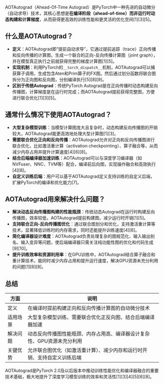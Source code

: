 AOTAutograd（Ahead-Of-Time Autograd）是PyTorch中一种先进的自动微分（自动求导）技术，其核心思想是**在编译阶段（ahead-of-time）而非运行时动态构建和计算梯度**，从而获得更高效的训练性能和更灵活的优化空间[1][3][5]。

## 什么是AOTAutograd？

- **定义**：AOTAutograd即“提前自动求导”，它通过提前追踪（trace）正向传播和反向传播的计算图，生成一个联合的正向-反向传播计算图（joint graph），并在模型真正执行之前就获得完整的梯度计算图[1][5]。
- **实现机制**：利用PyTorch的`__torch_dispatch__`机制，AOTAutograd可以捕获算子调用，生成包含Aten和Prim算子的FX图。然后通过划分函数将联合图拆分为正向图和反向图，分别编译执行[5][8][9]。
- **区别于传统Autograd**：传统PyTorch Autograd是在正向传播时动态构建反向传播图，计算梯度是在运行时完成；而AOTAutograd提前获得完整图，方便进行联合优化[1][3][5]。

## 通常什么情况下使用AOTAutograd？

- **大型复杂模型训练**：当模型计算图庞大且复杂时，动态构建反向传播图的开销较大，AOTAutograd能更高效地处理大型计算图[1][3]。
- **需要联合优化正向和反向传播**：AOTAutograd允许对正向和反向传播图进行联合优化，比如激活重计算（activation checkpointing）、算子融合等，从而减少内存占用并提升计算速度[4][6][8]。
- **结合后端编译器加速训练**：AOTAutograd可以与深度学习编译器（如NVFuser、NNC、TVM等）配合，编译前后向图，实现操作融合和高效执行[4][8]。
- **自定义训练后端**：用户可以基于AOTAutograd定义支持训练的自定义后端，扩展PyTorch的编译和优化能力[7]。

## AOTAutograd用来解决什么问题？

- **解决动态反向传播图构建的性能瓶颈**：传统动态Autograd在运行时构建反向传播图，效率较低，AOTAutograd提前构建图，减少运行时开销[1][5]。
- **支持联合正向-反向传播图优化**：通过联合图划分和优化，支持激活重计算等技术，显著降低训练时的内存需求，同时还能提升训练速度[4][6]。
- **简化编译器设计难度**：AOTAutograd负责处理复杂的图规范化、输入输出别名、输入变异等问题，使后端编译器只需关注纯功能性图的优化和代码生成[9][10]。
- **提升训练效率和资源利用率**：在GPU训练中，AOTAutograd结合算子融合和重计算技术，能同时减少内存占用和提升运行速度，解决GPU资源未充分利用的问题[1][6][8]。

## 总结

| 方面             | 说明                                                         |
|------------------|--------------------------------------------------------------|
| 定义             | 在编译时提前构建正向和反向传播计算图的自动微分技术           |
| 适用场景         | 大型复杂模型训练、需要联合优化正反向图、结合后端编译器加速     |
| 解决问题         | 动态反向传播图性能瓶颈、内存占用高、编译器设计复杂性、GPU资源未充分利用 |
| 关键优势         | 允许联合图优化（如激活重计算）、减少内存和运行时开销、支持自定义训练后端 |

AOTAutograd是PyTorch 2.0及以后版本中推动训练性能优化和编译器融合的重要技术基础，极大地提升了深度学习模型训练的效率和灵活性[1][3][4][5][6][8]。
